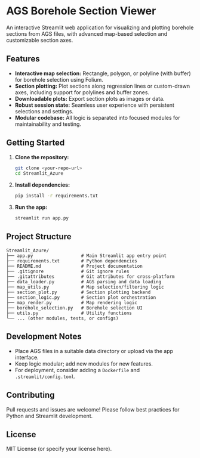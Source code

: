 # AGS Borehole Section Viewer

An interactive Streamlit web application for visualizing and plotting borehole sections from AGS files, with advanced map-based selection and customizable section axes.

## Features

- **Interactive map selection:** Rectangle, polygon, or polyline (with buffer) for borehole selection using Folium.
- **Section plotting:** Plot sections along regression lines or custom-drawn axes, including support for polylines and buffer zones.
- **Downloadable plots:** Export section plots as images or data.
- **Robust session state:** Seamless user experience with persistent selections and settings.
- **Modular codebase:** All logic is separated into focused modules for maintainability and testing.

## Getting Started

1. **Clone the repository:**
   ```bash
   git clone <your-repo-url>
   cd Streamlit_Azure
   ```
2. **Install dependencies:**
   ```bash
   pip install -r requirements.txt
   ```
3. **Run the app:**
   ```bash
   streamlit run app.py
   ```

## Project Structure

```
Streamlit_Azure/
├── app.py                  # Main Streamlit app entry point
├── requirements.txt        # Python dependencies
├── README.md               # Project documentation
├── .gitignore              # Git ignore rules
├── .gitattributes          # Git attributes for cross-platform
├── data_loader.py          # AGS parsing and data loading
├── map_utils.py            # Map selection/filtering logic
├── section_plot.py         # Section plotting backend
├── section_logic.py        # Section plot orchestration
├── map_render.py           # Map rendering logic
├── borehole_selection.py   # Borehole selection UI
├── utils.py                # Utility functions
└── ... (other modules, tests, or configs)
```

## Development Notes
- Place AGS files in a suitable data directory or upload via the app interface.
- Keep logic modular; add new modules for new features.
- For deployment, consider adding a `Dockerfile` and `.streamlit/config.toml`.

## Contributing
Pull requests and issues are welcome! Please follow best practices for Python and Streamlit development.

## License
MIT License (or specify your license here).
